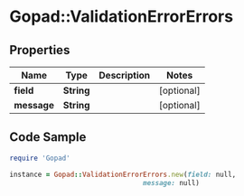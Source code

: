 # Gopad::ValidationErrorErrors

## Properties

Name | Type | Description | Notes
------------ | ------------- | ------------- | -------------
**field** | **String** |  | [optional] 
**message** | **String** |  | [optional] 

## Code Sample

```ruby
require 'Gopad'

instance = Gopad::ValidationErrorErrors.new(field: null,
                                 message: null)
```


